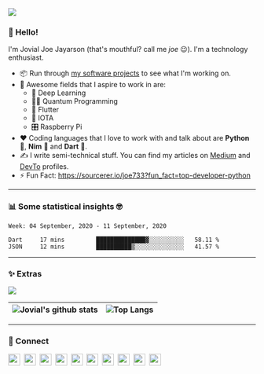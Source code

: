 <img src='https://i.stack.imgur.com/6vhWN.png' />

### 👋 Hello!
I'm Jovial Joe Jayarson (that's mouthful? call me *joe* :wink:). I'm a technology enthusiast.

- 📦 Run through [my software projects](https://github.com/joe733?tab=repositories) to see what I'm working on.
- 🤩 Awesome fields that I aspire to work in are:
	- 🧬 Deep Learning
	- 👨‍💻 Quantum Programming
	- 💙 Flutter
	- 💸 IOTA
	- 🎛 Raspberry Pi
- ❤️ Coding languages that I love to work with and talk about are **Python** 🐍, **Nim** 👑 and **Dart** 🎯.
- ✍️ I write semi-technical stuff. You can find my articles on [Medium](https://medium.com/@joe733/) and [DevTo](https://dev.to/joe733/) profiles.
- ⚡️ Fun Fact: <https://sourcerer.io/joe733?fun_fact=top-developer-python>

---

### :bar_chart: Some statistical insights :nerd_face:

<!--START_SECTION:waka-->
```text
Week: 04 September, 2020 - 11 September, 2020

Dart     17 mins         ██████████████▓░░░░░░░░░░   58.11 % 
JSON     12 mins         ██████████▒░░░░░░░░░░░░░░   41.57 % 
```
<!--END_SECTION:waka-->

---

### ✨ Extras

![](https://komarev.com/ghpvc/?username=joe733)

| ![Jovial's github stats](https://github-readme-stats.vercel.app/api?username=joe733&show_icons=true&count_private=true&theme=dark) | ![Top Langs](https://github-readme-stats.vercel.app/api/top-langs/?username=joe733&layout=compact&theme=dark) |
| --- | --- |
---

### **🔗 Connect**
<a href='https://twitter.com/joe_733'><img src='https://i.stack.imgur.com/xR1Qg.png' width='24'/></a>&nbsp;
<a href='https://www.facebook.com/jovialjoejayarson'><img src='https://i.stack.imgur.com/U9qVP.png' width='24'/></a>&nbsp;
<a href='https://www.linkedin.com/in/joe733'><img src='https://i.stack.imgur.com/VrlLG.png' width='24'/></a>&nbsp;
<a href='https://dev.to/joe733'><img src='https://i.stack.imgur.com/Vsd9o.png' width='24'/></a>&nbsp;
<a href='https://dribbble.com/joe733'><img src='https://i.stack.imgur.com/m9Q2e.png' width='24'/></a>&nbsp;
<a href='https://medium.com/@joe733'><img src='https://i.stack.imgur.com/Il68G.png' width='24'/></a>&nbsp;
<a href='https://stackoverflow.com/users/8828460/joe733'><img src='https://i.stack.imgur.com/s23fT.png' width='24'/></a>&nbsp;
<a href='https://www.hackerrank.com/joe733'><img src='https://i.stack.imgur.com/giL3d.png' width='24'/></a>&nbsp;
<a href='https://www.codewars.com/users/joe733'><img src='https://i.stack.imgur.com/y9Ee7.png' width='24'/></a>&nbsp;
<a href='https://repl.it/@joe7py'><img src='https://i.stack.imgur.com/KYxIp.png' width='24'/></a>

